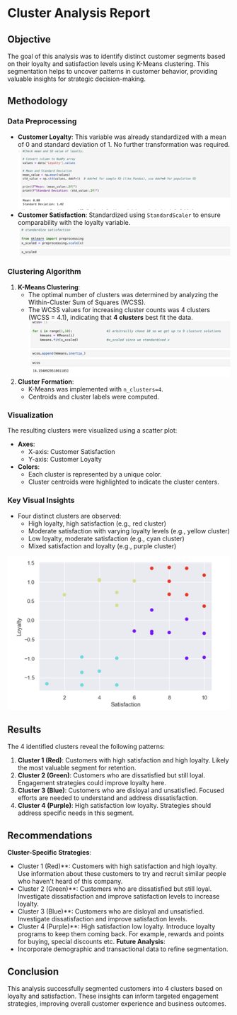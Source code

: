 # Cluster Analysis Report

## Objective
The goal of this analysis was to identify distinct customer segments based on their loyalty and satisfaction levels using K-Means clustering. This segmentation helps to uncover patterns in customer behavior, providing valuable insights for strategic decision-making.

## Methodology
### Data Preprocessing
- **Customer Loyalty**: This variable was already standardized with a mean of 0 and standard deviation of 1. No further transformation was required.
  ![image_url](https://github.com/MbaliMabaso/ClusterAnalysis-of-Customer-loyalty-and-satisfaction/blob/9d822a1d1979f9edb16e7bcb73504192f4897bc1/MeanAndSDofLoyalty.png)
- **Customer Satisfaction**: Standardized using `StandardScaler` to ensure comparability with the loyalty variable.
  ![image_url](https://github.com/MbaliMabaso/ClusterAnalysis-of-Customer-loyalty-and-satisfaction/blob/37c90917655000dcb1b4e80abaa8fac5284d663f/StandardizeSatisfaction.png)


### Clustering Algorithm
1. **K-Means Clustering**:
   - The optimal number of clusters was determined by analyzing the Within-Cluster Sum of Squares (WCSS).
   - The WCSS values for increasing cluster counts was 4 clusters (WCSS = 4.1), indicating that **4 clusters** best fit the data.
     ![image_url](https://github.com/MbaliMabaso/ClusterAnalysis-of-Customer-loyalty-and-satisfaction/blob/d6d7a9ea0aadaf6782fbc2871aa79fe0a05b8b4e/WCSS.png)
2. **Cluster Formation**:
   - K-Means was implemented with `n_clusters=4`.
   - Centroids and cluster labels were computed.

### Visualization
The resulting clusters were visualized using a scatter plot:
- **Axes**:
  - X-axis: Customer Satisfaction
  - Y-axis: Customer Loyalty
- **Colors**:
  - Each cluster is represented by a unique color.
  - Cluster centroids were highlighted to indicate the cluster centers.

### Key Visual Insights
- Four distinct clusters are observed:
  - High loyalty, high satisfaction (e.g., red cluster)
  - Moderate satisfaction with varying loyalty levels (e.g., yellow cluster)
  - Low loyalty, moderate satisfaction (e.g., cyan cluster)
  - Mixed satisfaction and loyalty (e.g., purple cluster)

![Cluster Visualization](CustomerLoyaltyandSatisfactionClusters.png)

## Results
The 4 identified clusters reveal the following patterns:
1. **Cluster 1 (Red)**: Customers with high satisfaction and high loyalty. Likely the most valuable segment for retention.
2. **Cluster 2 (Green)**: Customers who are dissatisfied but still loyal. Engagement strategies could improve loyalty here.
3. **Cluster 3 (Blue)**: Customers who are disloyal and unsatisfied. Focused efforts are needed to understand and address dissatisfaction.
4. **Cluster 4 (Purple)**: High satisfaction low loyalty. Strategies should address specific needs in this segment.

## Recommendations
**Cluster-Specific Strategies**:
- Cluster 1 (Red)**: Customers with high satisfaction and high loyalty. Use information about these customers to try and recruit similar people who haven't heard of
   this company.
- Cluster 2 (Green)**: Customers who are dissatisfied but still loyal. Investigate dissatisfaction and improve satisfaction levels to increase loyalty.
- Cluster 3 (Blue)**: Customers who are disloyal and unsatisfied. Investigate dissatisfaction and improve satisfaction levels.
-  Cluster 4 (Purple)**: High satisfaction low loyalty. Introduce loyalty programs to keep them coming back. For example, rewards and points for buying, special discounts etc. 
**Future Analysis**:
- Incorporate demographic and transactional data to refine segmentation.

## Conclusion
This analysis successfully segmented customers into 4 clusters based on loyalty and satisfaction. These insights can inform targeted engagement strategies, improving overall customer experience and business outcomes.

